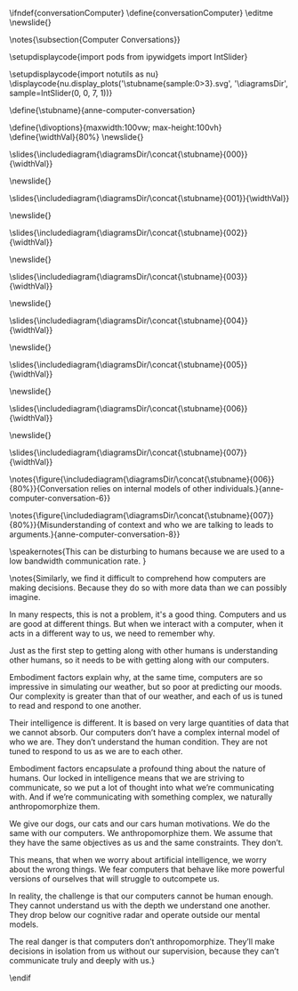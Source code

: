 \ifndef{conversationComputer}
\define{conversationComputer}
\editme
\newslide{}

\notes{\subsection{Computer Conversations}}

\setupdisplaycode{import pods
from ipywidgets import IntSlider}


\setupdisplaycode{import notutils as nu}
\displaycode{nu.display_plots('\stubname{sample:0>3}.svg', 
                            '\diagramsDir',  sample=IntSlider(0, 0, 7, 1))}

\define{\stubname}{anne-computer-conversation}

\define{\divoptions}{maxwidth:100vw; max-height:100vh}
\define{\widthVal}{80%}
\newslide{}

\slides{\includediagram{\diagramsDir/\concat{\stubname}{000}}{\widthVal}}

\newslide{}

\slides{\includediagram{\diagramsDir/\concat{\stubname}{001}}{\widthVal}}

\newslide{}

\slides{\includediagram{\diagramsDir/\concat{\stubname}{002}}{\widthVal}}

\newslide{}

\slides{\includediagram{\diagramsDir/\concat{\stubname}{003}}{\widthVal}}

\newslide{}

\slides{\includediagram{\diagramsDir/\concat{\stubname}{004}}{\widthVal}}

\newslide{}

\slides{\includediagram{\diagramsDir/\concat{\stubname}{005}}{\widthVal}}

\newslide{}

\slides{\includediagram{\diagramsDir/\concat{\stubname}{006}}{\widthVal}}

\newslide{}

\slides{\includediagram{\diagramsDir/\concat{\stubname}{007}}{\widthVal}}

\notes{\figure{\includediagram{\diagramsDir/\concat{\stubname}{006}}{80%}}{Conversation relies on internal models of other individuals.}{anne-computer-conversation-6}}

\notes{\figure{\includediagram{\diagramsDir/\concat{\stubname}{007}}{80%}}{Misunderstanding of context and who we are talking to leads to arguments.}{anne-computer-conversation-8}}

\speakernotes{This can be disturbing to humans because we are used to a low bandwidth communication rate. }


\notes{Similarly, we find it difficult to comprehend how computers are making decisions. Because they do so with more data than we can possibly imagine.

In many respects, this is not a problem, it's a good thing. Computers and us are good at different things. But when we interact with a computer, when it acts in a different way to us, we need to remember why.

Just as the first step to getting along with other humans is understanding other humans, so it needs to be with getting along with our computers. 

Embodiment factors explain why, at the same time, computers are so impressive in simulating our weather, but so poor at predicting our moods. Our complexity is greater than that of our weather, and each of us is tuned to read and respond to one another.

Their intelligence is different. It is based on very large quantities of data that we cannot absorb. Our computers don’t have a complex internal model of who we are. They don’t understand the human condition. They are not tuned to respond to us as we are to each other.

Embodiment factors encapsulate a profound thing about the nature of humans. Our locked in intelligence means that we are striving to communicate, so we put a lot of thought into what we’re communicating with. And if we’re communicating with something complex, we naturally anthropomorphize them. 

We give our dogs, our cats and our cars human motivations. We do the same with our computers. We anthropomorphize them. We assume that they have the same objectives as us and the same constraints. They don’t. 

This means, that when we worry about artificial intelligence, we worry about the wrong things. We fear computers that behave like more powerful versions of ourselves that will struggle to outcompete us. 

In reality, the challenge is that our computers cannot be human enough. They cannot understand us with the depth we understand one another. They drop below our cognitive radar and operate outside our mental models. 

The real danger is that computers don’t anthropomorphize. They’ll make decisions in isolation from us without our supervision, because they can’t communicate truly and deeply with us.}

\endif
